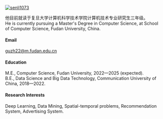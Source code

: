 

[![senli1073](https://img.shields.io/badge/senli1073-github-blue?logo=github)](https://github.com/kokona1)

他目前就读于复旦大学计算机科学技术学院计算机技术专业研究生三年级。\
He is currently pursuing a Master's Degree in Computer Science, at School of Computer Science, Fudan University, China.

#### Email
guzh22@m.fudan.edu.cn

#### Education
M.E., Computer Science, Fudan University, 2022—2025 (expected).\
B.E., Data Science and Big Data Technology, Communication University of China, 2018—2022.

#### Research Interests
Deep Learning, Data Mining, Spatial-temporal problems, Recommendation System, Advertising System.


